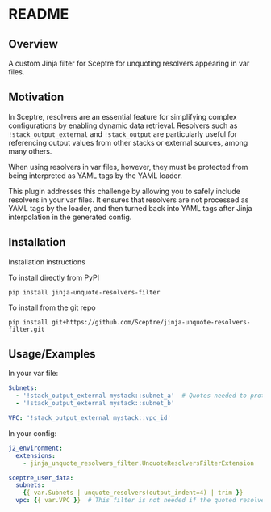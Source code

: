 # README

## Overview

A custom Jinja filter for Sceptre for unquoting resolvers appearing in
var files.

## Motivation

In Sceptre, resolvers are an essential feature for simplifying complex
configurations by enabling dynamic data retrieval. Resolvers such as
`!stack_output_external` and `!stack_output` are particularly useful
for referencing output values from other stacks or external sources,
among many others.

When using resolvers in var files, however, they must be protected from
being interpreted as YAML tags by the YAML loader.

This plugin addresses this challenge by allowing you to safely include
resolvers in your var files. It ensures that resolvers are not processed
as YAML tags by the loader, and then turned back into YAML tags after
Jinja interpolation in the generated config.

## Installation

Installation instructions

To install directly from PyPI
```shell
pip install jinja-unquote-resolvers-filter
```

To install from the git repo
```shell
pip install git+https://github.com/Sceptre/jinja-unquote-resolvers-filter.git
```

## Usage/Examples

In your var file:

```yaml
Subnets:
  - '!stack_output_external mystack::subnet_a'  # Quotes needed to protect a YAML tag.
  - '!stack_output_external mystack::subnet_b'

VPC: '!stack_output_external mystack::vpc_id'
```

In your config:

```yaml
j2_environment:
  extensions:
    - jinja_unquote_resolvers_filter.UnquoteResolversFilterExtension

sceptre_user_data:
  subnets:
    {{ var.Subnets | unquote_resolvers(output_indent=4) | trim }}
  vpc: {{ var.VPC }}  # This filter is not needed if the quoted resolvers are passed in as scalars.
```
